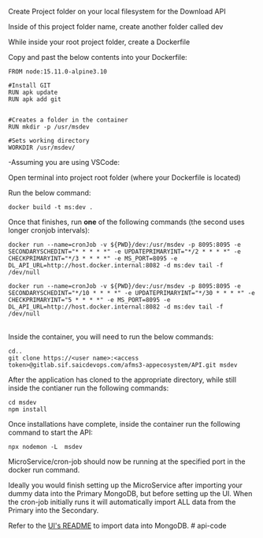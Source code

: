 Create Project folder on your local filesystem for the Download API

Inside of this project folder name, create another folder called dev

While inside your root project folder, create a Dockerfile

Copy and past the below contents into your Dockerfile:


    FROM node:15.11.0-alpine3.10

    #Install GIT
    RUN apk update
    RUN apk add git


    #Creates a folder in the container
    RUN mkdir -p /usr/msdev

    #Sets working directory
    WORKDIR /usr/msdev/


-Assuming you are using VSCode:

Open terminal into project root folder (where your Dockerfile is located)

Run the below command:

    docker build -t ms:dev .

Once that finishes, run **one** of the following commands (the second uses longer cronjob intervals):

`docker run --name=cronJob -v ${PWD}/dev:/usr/msdev -p 8095:8095 -e SECONDARYSCHEDINT="* * * * *" -e UPDATEPRIMARYINT="*/2 * * * *" -e CHECKPRIMARYINT="*/3 * * * *" -e MS_PORT=8095 -e DL_API_URL=http://host.docker.internal:8082 -d ms:dev tail -f /dev/null`

`docker run --name=cronJob -v ${PWD}/dev:/usr/msdev -p 8095:8095 -e SECONDARYSCHEDINT="*/10 * * * *" -e UPDATEPRIMARYINT="*/30 * * * *" -e CHECKPRIMARYINT="5 * * * *" -e MS_PORT=8095 -e DL_API_URL=http://host.docker.internal:8082 -d ms:dev tail -f /dev/null`  

&nbsp;  
Inside the container, you will need to run the below commands:

    cd..
    git clone https://<user name>:<access token>@gitlab.sif.saicdevops.com/afms3-appecosystem/API.git msdev

After the application has cloned to the appropriate directory, while still inside the contianer run the following commands:

    cd msdev
    npm install

Once installations have complete, inside the container run the following command to start the API:

    npx nodemon -L  msdev

MicroService/cron-job should now be running at the specified port in the docker run command.  

Ideally you would finish setting up the MicroService after importing your dummy data into the Primary MongoDB, but before setting up the UI. When the cron-job initially runs it will automatically import ALL data from the Primary into the Secondary.  

Refer to the [UI's README](https://gitlab.sif.saicdevops.com/afms3-appecosystem/dashboard-ui/-/blob/aws-demo/README.md) to import data into MongoDB.  # api-code
